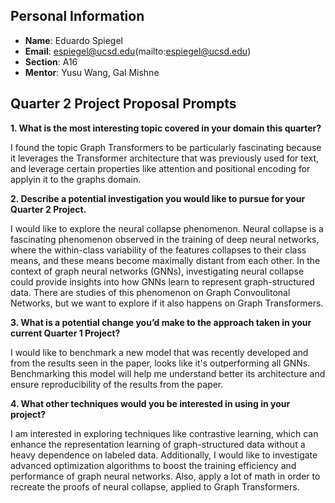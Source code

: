 
## Personal Information
- **Name**: Eduardo Spiegel
- **Email**: espiegel@ucsd.edu(mailto:espiegel@ucsd.edu)
- **Section**: A16
- **Mentor**: Yusu Wang, Gal Mishne

## Quarter 2 Project Proposal Prompts

**1. What is the most interesting topic covered in your domain this quarter?**

I found the topic Graph Transformers to be particularly fascinating because it leverages the Transformer architecture that was previously used for text, and leverage certain properties like attention and positional encoding for applyin it to the graphs domain.

**2. Describe a potential investigation you would like to pursue for your Quarter 2 Project.**

I would like to explore the neural collapse phenomenon. Neural collapse is a fascinating phenomenon observed in the training of deep neural networks, where the within-class variability of the features collapses to their class means, and these means become maximally distant from each other. In the context of graph neural networks (GNNs), investigating neural collapse could provide insights into how GNNs learn to represent graph-structured data. There are studies of this phenomenon on Graph Convoulitonal Networks, but we want to explore if it also happens on Graph Transformers.

**3. What is a potential change you’d make to the approach taken in your current Quarter 1 Project?**

I would like to benchmark a new model that was recently developed and from the results seen in the paper, looks like it's outperforming all GNNs. Benchmarking this model will help me understand better its architecture and ensure reproducibility of the results from the paper.

**4. What other techniques would you be interested in using in your project?**

I am interested in exploring techniques like contrastive learning, which can enhance the representation learning of graph-structured data without a heavy dependence on labeled data. Additionally, I would like to investigate advanced optimization algorithms to boost the training efficiency and performance of graph neural networks. Also, apply a lot of math in order to recreate the proofs of neural collapse, applied to Graph Transformers.
